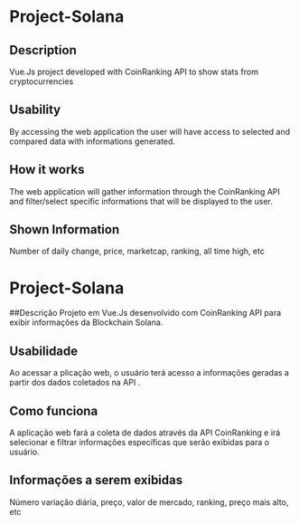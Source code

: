 # Project-Solana

## Description
Vue.Js project developed with CoinRanking API to show stats from cryptocurrencies

## Usability 
By accessing the web application the user will have access to selected and compared data with informations generated.

## How it works 
The web application will gather information through the CoinRanking API and filter/select specific informations that will be displayed to the user.

## Shown Information 
Number of daily change, price, marketcap, ranking, all time high, etc

# Project-Solana
##Descrição 
Projeto em Vue.Js desenvolvido com CoinRanking API para exibir informações da Blockchain Solana.

## Usabilidade 
Ao acessar a plicação web, o usuário terá acesso a informações geradas a partir dos dados coletados na API .

## Como funciona
A aplicação web fará a coleta de dados através da API CoinRanking e irá selecionar e filtrar informações específicas que serão exibidas para o usuário.

## Informações a serem exibidas 
Número variação diária, preço, valor de mercado, ranking, preço mais alto, etc
